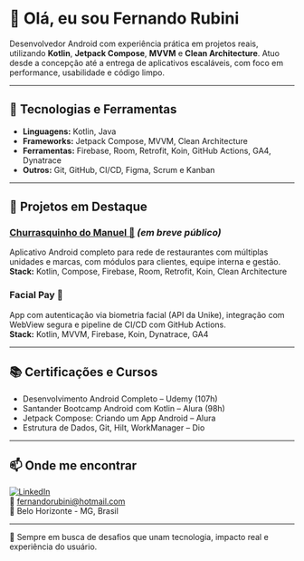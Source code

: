 # 👋 Olá, eu sou Fernando Rubini

Desenvolvedor Android com experiência prática em projetos reais, utilizando **Kotlin**, **Jetpack Compose**, **MVVM** e **Clean Architecture**. Atuo desde a concepção até a entrega de aplicativos escaláveis, com foco em performance, usabilidade e código limpo.

---

## 🚀 Tecnologias e Ferramentas

- **Linguagens:** Kotlin, Java  
- **Frameworks:** Jetpack Compose, MVVM, Clean Architecture  
- **Ferramentas:** Firebase, Room, Retrofit, Koin, GitHub Actions, GA4, Dynatrace  
- **Outros:** Git, GitHub, CI/CD, Figma, Scrum e Kanban

---

## 📱 Projetos em Destaque

### [Churrasquinho do Manuel 🍢](https://github.com/fernandorubini) *(em breve público)*  
Aplicativo Android completo para rede de restaurantes com múltiplas unidades e marcas, com módulos para clientes, equipe interna e gestão.  
**Stack:** Kotlin, Compose, Firebase, Room, Retrofit, Koin, Clean Architecture

### Facial Pay 🔐  
App com autenticação via biometria facial (API da Unike), integração com WebView segura e pipeline de CI/CD com GitHub Actions.  
**Stack:** Kotlin, MVVM, Firebase, Koin, Dynatrace, GA4

---

## 📚 Certificações e Cursos

- Desenvolvimento Android Completo – Udemy (107h)  
- Santander Bootcamp Android com Kotlin – Alura (98h)  
- Jetpack Compose: Criando um App Android – Alura  
- Estrutura de Dados, Git, Hilt, WorkManager – Dio

---

## 📫 Onde me encontrar

[![LinkedIn](https://img.shields.io/badge/LinkedIn-FernandoRubini-blue?logo=linkedin&style=flat-square)](https://www.linkedin.com/in/fernando-rubini-dev-549abb24)  
📧 fernandorubini@hotmail.com  
📍 Belo Horizonte - MG, Brasil

---

🎯 Sempre em busca de desafios que unam tecnologia, impacto real e experiência do usuário.
